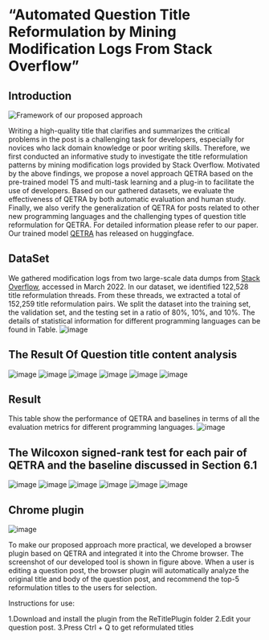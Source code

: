 # “Automated Question Title Reformulation by Mining Modification Logs From Stack Overflow” 
## Introduction

![Framework of our proposed approach](figs/frameWork.png)

Writing a high-quality title that clarifies and summarizes the critical problems in the post is a challenging task for developers, especially for novices who lack domain knowledge or poor writing skills.
Therefore, we first conducted an informative study to investigate the title reformulation patterns by mining modification logs provided by Stack Overflow.
Motivated by the above findings, we propose a novel approach QETRA based on the pre-trained model T5 and multi-task learning and a plug-in to facilitate the use of developers.
Based on our gathered datasets, we evaluate the effectiveness of QETRA by both automatic evaluation and human study. Finally, we also verify the generalization of QETRA for posts related to other new programming languages and the challenging types of question title reformulation for QETRA.
For detailed information please refer to our paper.
Our trained model [QETRA](https://archive.org/download/stackexchange) has released on huggingface. 


## DataSet

We gathered modification logs from two large-scale data dumps from [Stack Overflow](https://archive.org/download/stackexchange), accessed in March 2022.
In our dataset,  we identified 122,528 title reformulation threads. From these threads, we extracted a total of 152,259 title reformulation pairs.
We split the dataset into the training set, the validation set, and the testing set in a ratio of 80\%, 10\%, and 10\%.
The details of statistical information for different programming languages can be found in Table.
![image](figs/Data.png)


## The Result Of Question title content analysis

![image](figs/java_gram.png)
![image](figs/python_gram.png)
![image](figs/C_gram.png)
![image](figs/js_gram.png)
![image](figs/php_gram.png)
![image](figs/html_gram.png)

## Result
This table show the performance of QETRA and baselines in terms of all the evaluation metrics for different programming languages. 
![image](figs/RQ1.png)

## The Wilcoxon signed-rank test for each pair of QETRA and the baseline discussed in Section 6.1

![image](figs/NMT_P.png)
![image](figs/Transformer_P.png)
![image](figs/Code2Que_P.png)
![image](figs/BART_P.png)
![image](figs/CodeBERT_P.png)
![image](figs/LanguageTool_P.png)

## Chrome plugin

![image](figs/plug.png)

To make our proposed approach more practical, we developed a browser plugin based on QETRA and integrated it into the Chrome browser. 
The screenshot of our developed tool is shown in figure above. 
When a user is editing a question post, the browser plugin will automatically analyze the original title and body of the question post, and recommend the top-5 reformulation titles to the users for selection. 



Instructions for use:

1.Download and install the plugin from the ReTitlePlugin folder
2.Edit your question post.
3.Press Ctrl + Q to get reformulated titles














